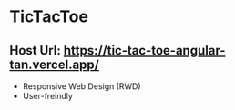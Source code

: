 # TicTacToe

## Host Url: https://tic-tac-toe-angular-tan.vercel.app/

* Responsive  Web Design (RWD)
* User-freindly